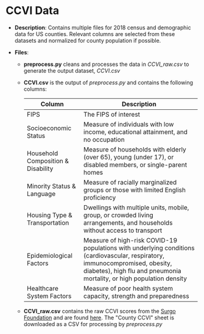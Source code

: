 # CCVI Data

- **Description**: Contains multiple files for 2018 census and demographic data for US counties. Relevant columns are selected from these datasets and normalized for county population if possible.

- **Files**:

  - **preprocess.py** cleans and processes the data in _CCVI_raw.csv_ to generate the output dataset, _CCVI.csv_

  - **CCVI.csv** is the output of _preprocess.py_ and contains the following columns:

    | Column      | Description |
    | ----------- | ----------- |
    | FIPS   | The FIPS of interest        |
    | Socioeconomic Status   | Measure of individuals with low income, educational attainment, and no occupation      |
    | Household Composition & Disability   | Measure of households with elderly (over 65), young (under 17), or disabled members, or single-parent homes       |
    | Minority Status & Language   | Measure of racially marginalized groups or those with limited English proficiency        |
    | Housing Type & Transportation   | Dwellings with multiple units, mobile, group, or crowded living arrangements, and households without access to transport       |
    | Epidemiological Factors   | Measure of high-risk COVID-19 populations with underlying conditions (cardiovascular, respiratory, immunocompromised, obesity, diabetes), high flu and pneumonia mortality, or high population density         |
    | Healthcare System Factors   | Measure of poor health system capacity, strength and preparedness         |

  - **CCVI_raw.csv** contains the raw CCVI scores from the [Surgo Foundation](https://precisionforcovid.org/ccvi) and are found [here](https://docs.google.com/spreadsheets/d/1qEPuziEpxj-VG11IAZoa5RWEr4GhNoxMn7aBdU76O5k/edit#gid=549685106).  The "County CCVI" sheet is downloaded as a CSV for processing by _preprocess.py_

